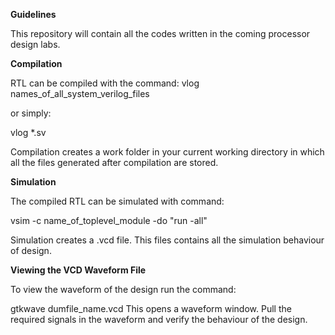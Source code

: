 **Guidelines**

This repository will contain all the codes written in the coming processor design labs.

**Compilation**


RTL can be compiled with the command:
vlog names_of_all_system_verilog_files


or simply:


vlog *.sv 


Compilation creates a work folder in your current working directory in which all the files generated after compilation are stored.

**Simulation**


The compiled RTL can be simulated with command:


vsim -c name_of_toplevel_module -do "run -all"


Simulation creates a .vcd file. This files contains all the simulation behaviour of design.

**Viewing the VCD Waveform File**


To view the waveform of the design run the command:


gtkwave dumfile_name.vcd
This opens a waveform window. Pull the required signals in the waveform and verify the behaviour of the design.
